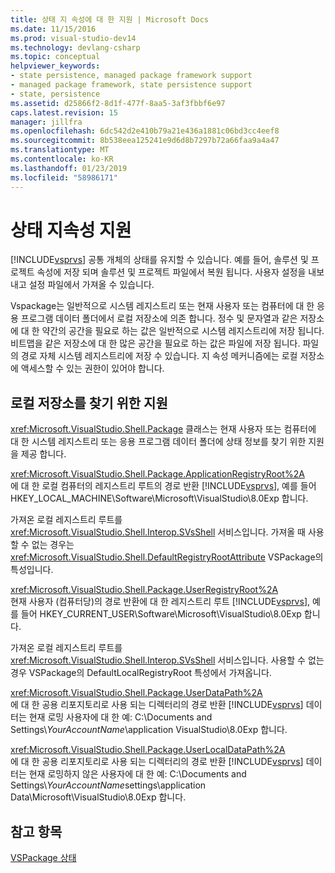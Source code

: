 ```yaml
---
title: 상태 지 속성에 대 한 지원 | Microsoft Docs
ms.date: 11/15/2016
ms.prod: visual-studio-dev14
ms.technology: devlang-csharp
ms.topic: conceptual
helpviewer_keywords:
- state persistence, managed package framework support
- managed package framework, state persistence support
- state, persistence
ms.assetid: d25866f2-8d1f-477f-8aa5-3af3fbbf6e97
caps.latest.revision: 15
manager: jillfra
ms.openlocfilehash: 6dc542d2e410b79a21e436a1881c06bd3cc4eef8
ms.sourcegitcommit: 8b538eea125241e9d6d8b7297b72a66faa9a4a47
ms.translationtype: MT
ms.contentlocale: ko-KR
ms.lasthandoff: 01/23/2019
ms.locfileid: "58986171"
---
```

# <a name="support-for-state-persistence"></a>상태 지속성 지원
[!INCLUDE[vsprvs](../includes/vsprvs-md.md)] 공통 개체의 상태를 유지할 수 있습니다. 예를 들어, 솔루션 및 프로젝트 속성에 저장 되며 솔루션 및 프로젝트 파일에서 복원 됩니다. 사용자 설정을 내보내고 설정 파일에서 가져올 수 있습니다.  
  
 Vspackage는 일반적으로 시스템 레지스트리 또는 현재 사용자 또는 컴퓨터에 대 한 응용 프로그램 데이터 폴더에서 로컬 저장소에 의존 합니다. 정수 및 문자열과 같은 저장소에 대 한 약간의 공간을 필요로 하는 값은 일반적으로 시스템 레지스트리에 저장 됩니다. 비트맵을 같은 저장소에 대 한 많은 공간을 필요로 하는 값은 파일에 저장 됩니다. 파일의 경로 자체 시스템 레지스트리에 저장 수 있습니다. 지 속성 메커니즘에는 로컬 저장소에 액세스할 수 있는 권한이 있어야 합니다.  
  
## <a name="support-for-locating-local-storage"></a>로컬 저장소를 찾기 위한 지원  
 <xref:Microsoft.VisualStudio.Shell.Package> 클래스는 현재 사용자 또는 컴퓨터에 대 한 시스템 레지스트리 또는 응용 프로그램 데이터 폴더에 상태 정보를 찾기 위한 지원을 제공 합니다.  
  
 <xref:Microsoft.VisualStudio.Shell.Package.ApplicationRegistryRoot%2A>  
 에 대 한 로컬 컴퓨터의 레지스트리 루트의 경로 반환 [!INCLUDE[vsprvs](../includes/vsprvs-md.md)], 예를 들어 HKEY_LOCAL_MACHINE\Software\Microsoft\VisualStudio\8.0Exp 합니다.  
  
 가져온 로컬 레지스트리 루트를 <xref:Microsoft.VisualStudio.Shell.Interop.SVsShell> 서비스입니다. 가져올 때 사용할 수 없는 경우는 <xref:Microsoft.VisualStudio.Shell.DefaultRegistryRootAttribute> VSPackage의 특성입니다.  
  
 <xref:Microsoft.VisualStudio.Shell.Package.UserRegistryRoot%2A>  
 현재 사용자 (컴퓨터당)의 경로 반환에 대 한 레지스트리 루트 [!INCLUDE[vsprvs](../includes/vsprvs-md.md)], 예를 들어 HKEY_CURRENT_USER\Software\Microsoft\VisualStudio\8.0Exp 합니다.  
  
 가져온 로컬 레지스트리 루트를 <xref:Microsoft.VisualStudio.Shell.Interop.SVsShell> 서비스입니다. 사용할 수 없는 경우 VSPackage의 DefaultLocalRegistryRoot 특성에서 가져옵니다.  
  
 <xref:Microsoft.VisualStudio.Shell.Package.UserDataPath%2A>  
 에 대 한 공용 리포지토리로 사용 되는 디렉터리의 경로 반환 [!INCLUDE[vsprvs](../includes/vsprvs-md.md)] 데이터는 현재 로밍 사용자에 대 한 예: C:\Documents and Settings\\*YourAccountName*\application VisualStudio\8.0Exp 합니다.  
  
 <xref:Microsoft.VisualStudio.Shell.Package.UserLocalDataPath%2A>  
 에 대 한 공용 리포지토리로 사용 되는 디렉터리의 경로 반환 [!INCLUDE[vsprvs](../includes/vsprvs-md.md)] 데이터는 현재 로밍하지 않은 사용자에 대 한 예: C:\Documents and Settings\\*YourAccountName*settings\application Data\Microsoft\VisualStudio\8.0Exp 합니다.  
  
## <a name="see-also"></a>참고 항목  
 [VSPackage 상태](../misc/vspackage-state.md)